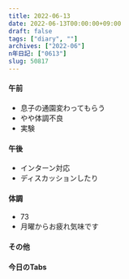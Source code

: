 ```yaml
---
title: 2022-06-13
date: 2022-06-13T00:00:00+09:00
draft: false
tags: ["diary", ""]
archives: ["2022-06"]
n年日記: ["0613"]
slug: 50817
---
```

#### 午前
- 息子の通園変わってもらう
- やや体調不良
- 実験
#### 午後
- インターン対応
- ディスカッションしたり
#### 体調
- 73
- 月曜からお疲れ気味です
#### その他
#### 今日のTabs